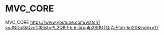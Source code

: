 # MVC_CORE
MVC_CORE
https://www.youtube.com/watch?v=JNDu3kQzcCI&list=PL2Q8rFbm-4ruplp2SRUTQjZaFfxh-knS0&index=17
